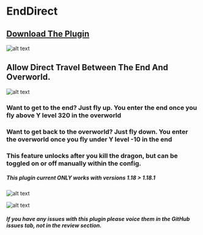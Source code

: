 # EndDirect

## [Download The Plugin](https://www.dropbox.com/sh/gthmem3y7s4zu3l/AACD6-NRQC1Ou_EjpBtnVV1sa?dl=0)

![alt text](https://i.postimg.cc/y8GMF2wX/ed-banner1.png)

## Allow Direct Travel Between The End And Overworld.

![alt text](https://i.postimg.cc/J4vxKmzn/ed-about.png)

### Want to get to the end? Just fly up. You enter the end once you fly above Y level 320 in the overworld

### Want to get back to the overworld? Just fly down. You enter the overworld once you fly under Y level -10 in the end

### This feature unlocks after you kill the dragon, but can be toggled on or off manually within the config.

##### This plugin current ONLY works with versions 1.18 > 1.18.1

![alt text](https://i.postimg.cc/NFyJf0j3/showcase.png)


![alt text](https://i.postimg.cc/vHvgZw4B/ezgif-com-gif-maker.gif)


##### If you have any issues with this plugin please voice them in the GitHub issues tab, not in the review section.
